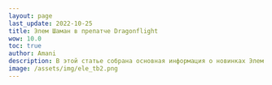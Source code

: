 ```yaml
---
layout: page
last_update: 2022-10-25
title: Элем Шаман в препатче Dragonflight
wow: 10.0
toc: true
author: Amani
description: В этой статье собрана основная информация о новинках Элем Шамана в препатче Dragonflight. Вы узнаете обо всех изменениях специализации, о лучшем выборе талантов, легендарки и ковенанта и многое другое.
image: /assets/img/ele_tb2.png
---
```

